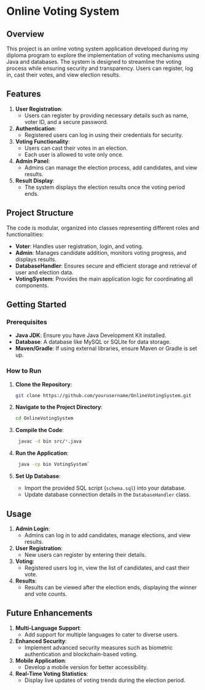 
# Online Voting System

## Overview

This project is an online voting system application developed during my diploma program to explore the implementation of voting mechanisms using Java and databases. The system is designed to streamline the voting process while ensuring security and transparency. Users can register, log in, cast their votes, and view election results.

## Features

1.  **User Registration**:
    -   Users can register by providing necessary details such as name, voter ID, and a secure password.
2.  **Authentication**:
    -   Registered users can log in using their credentials for security.
3.  **Voting Functionality**:
    -   Users can cast their votes in an election.
    -   Each user is allowed to vote only once.
4.  **Admin Panel**:
    -   Admins can manage the election process, add candidates, and view results.
5.  **Result Display**:
    -   The system displays the election results once the voting period ends.

## Project Structure

The code is modular, organized into classes representing different roles and functionalities:

-   **Voter**: Handles user registration, login, and voting.
-   **Admin**: Manages candidate addition, monitors voting progress, and displays results.
-   **DatabaseHandler**: Ensures secure and efficient storage and retrieval of user and election data.
-   **VotingSystem**: Provides the main application logic for coordinating all components.

## Getting Started

### Prerequisites

-   **Java JDK**: Ensure you have Java Development Kit installed.
-   **Database**: A database like MySQL or SQLite for data storage.
-   **Maven/Gradle**: If using external libraries, ensure Maven or Gradle is set up.

### How to Run

1.  **Clone the Repository**:
    
    ```bash
    git clone https://github.com/yourusername/OnlineVotingSystem.git
    
2.  **Navigate to the Project Directory**:
    
    ```bash
    cd OnlineVotingSystem
    
3.  **Compile the Code**:
    
    ```bash
     javac -d bin src/*.java
    
4.  **Run the Application**:
    
     ```bash
      java -cp bin VotingSystem`
    
6.  **Set Up Database**:
    
    -   Import the provided SQL script (`schema.sql`) into your database.
    -   Update database connection details in the `DatabaseHandler` class.

## Usage

1.  **Admin Login**:
    -   Admins can log in to add candidates, manage elections, and view results.
2.  **User Registration**:
    -   New users can register by entering their details.
3.  **Voting**:
    -   Registered users log in, view the list of candidates, and cast their vote.
4.  **Results**:
    -   Results can be viewed after the election ends, displaying the winner and vote counts.

## Future Enhancements

1.  **Multi-Language Support**:
    -   Add support for multiple languages to cater to diverse users.
2.  **Enhanced Security**:
    -   Implement advanced security measures such as biometric authentication and blockchain-based voting.
3.  **Mobile Application**:
    -   Develop a mobile version for better accessibility.
4.  **Real-Time Voting Statistics**:
    -   Display live updates of voting trends during the election period.
